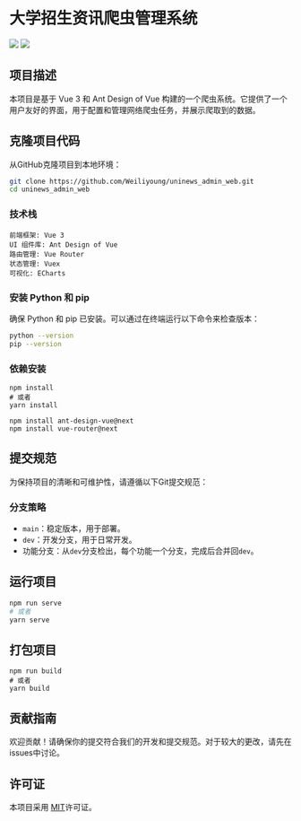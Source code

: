 # 大学招生资讯爬虫管理系统

![](https://img.shields.io/badge/Language-Vue3-blue.svg)
![](https://img.shields.io/badge/license-AntDesign-green.svg)

## 项目描述

本项目是基于 Vue 3 和 Ant Design of Vue 构建的一个爬虫系统。它提供了一个用户友好的界面，用于配置和管理网络爬虫任务，并展示爬取到的数据。
## 克隆项目代码

从GitHub克隆项目到本地环境：

```bash
git clone https://github.com/Weiliyoung/uninews_admin_web.git
cd uninews_admin_web
```

### 技术栈
```
前端框架: Vue 3
UI 组件库: Ant Design of Vue
路由管理: Vue Router
状态管理: Vuex
可视化: ECharts
```

### 安装 Python 和 pip

确保 Python 和 pip 已安装。可以通过在终端运行以下命令来检查版本：

```bash
python --version
pip --version
```

### 依赖安装

```
npm install
# 或者
yarn install

npm install ant-design-vue@next
npm install vue-router@next
```

## 提交规范

为保持项目的清晰和可维护性，请遵循以下Git提交规范：

### 分支策略

- `main`：稳定版本，用于部署。
- `dev`：开发分支，用于日常开发。
- 功能分支：从`dev`分支检出，每个功能一个分支，完成后合并回`dev`。

## 运行项目
```bash
npm run serve
# 或者
yarn serve
```
## 打包项目
```
npm run build
# 或者
yarn build
```

## 贡献指南

欢迎贡献！请确保你的提交符合我们的开发和提交规范。对于较大的更改，请先在issues中讨论。

## 许可证

本项目采用 [MIT](LICENSE)许可证。

